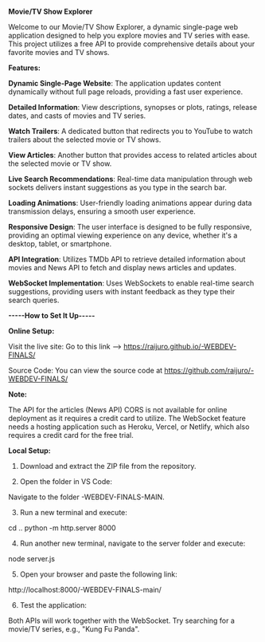 **Movie/TV Show Explorer**

Welcome to our Movie/TV Show Explorer, a dynamic single-page web application designed to help you explore movies and TV series with ease. This project utilizes a free API to provide comprehensive details about your favorite movies and TV shows.

**Features:**

**Dynamic Single-Page Website**: The application updates content dynamically without full page reloads, providing a fast user experience.

**Detailed Information**: View descriptions, synopses or plots, ratings, release dates, and casts of movies and TV series.

**Watch Trailers**: A dedicated button that redirects you to YouTube to watch trailers about the selected movie or TV shows.

**View Articles**: Another button that provides access to related articles about the selected movie or TV show.

**Live Search Recommendations**: Real-time data manipulation through web sockets delivers instant suggestions as you type in the search bar.

**Loading Animations**: User-friendly loading animations appear during data transmission delays, ensuring a smooth user experience.

**Responsive Design**: The user interface is designed to be fully responsive, providing an optimal viewing experience on any device, whether it's a desktop, tablet, or smartphone.

**API Integration**: Utilizes TMDb API to retrieve detailed information about movies and News API to fetch and display news articles and updates.

**WebSocket Implementation**: Uses WebSockets to enable real-time search suggestions, providing users with instant feedback as they type their search queries.





**-----How to Set It Up-----**

**Online Setup:**

Visit the live site:
Go to this link --> https://raijuro.github.io/-WEBDEV-FINALS/

Source Code:
You can view the source code at 
https://github.com/raijuro/-WEBDEV-FINALS/

**Note:**

The API for the articles (News API) CORS is not available for online deployment as it requires a credit card to utilize.
The WebSocket feature needs a hosting application such as Heroku, Vercel, or Netlify, which also requires a credit card for the free trial.


**Local Setup:**

1. Download and extract the ZIP file from the repository.

2. Open the folder in VS Code:

Navigate to the folder -WEBDEV-FINALS-MAIN.

3. Run a new terminal and execute:

cd ..
python -m http.server 8000

4. Run another new terminal, navigate to the server folder and execute:

node server.js

5. Open your browser and paste the following link:

http://localhost:8000/-WEBDEV-FINALS-main/

6. Test the application:

Both APIs will work together with the WebSocket.
Try searching for a movie/TV series, e.g., "Kung Fu Panda".
